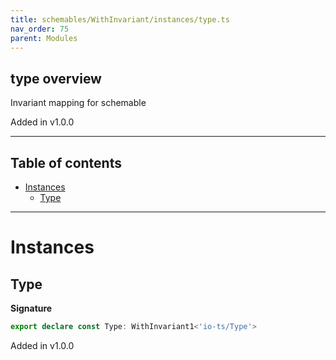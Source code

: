 ```yaml
---
title: schemables/WithInvariant/instances/type.ts
nav_order: 75
parent: Modules
---
```


## type overview

Invariant mapping for schemable

Added in v1.0.0

---

<h2 class="text-delta">Table of contents</h2>

- [Instances](#instances)
  - [Type](#type)

---

# Instances

## Type

**Signature**

```ts
export declare const Type: WithInvariant1<'io-ts/Type'>
```

Added in v1.0.0
